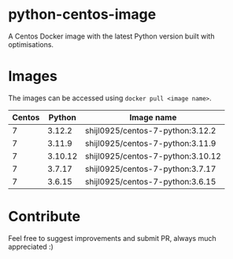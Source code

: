 # python-centos-image

A Centos Docker image with the latest Python version built with optimisations.

# Images

The images can be accessed using `docker pull <image name>`.

| Centos   | Python    | Image name                              |
| -------- | --------- | --------------------------------------- |
|    7     | 3.12.2 | shijl0925/centos-7-python:3.12.2     |
|    7     | 3.11.9    | shijl0925/centos-7-python:3.11.9        |
|    7     | 3.10.12   | shijl0925/centos-7-python:3.10.12       |
|    7     | 3.7.17    | shijl0925/centos-7-python:3.7.17        |
|    7     | 3.6.15    | shijl0925/centos-7-python:3.6.15        |

# Contribute

Feel free to suggest improvements and submit PR, always much appreciated :)
